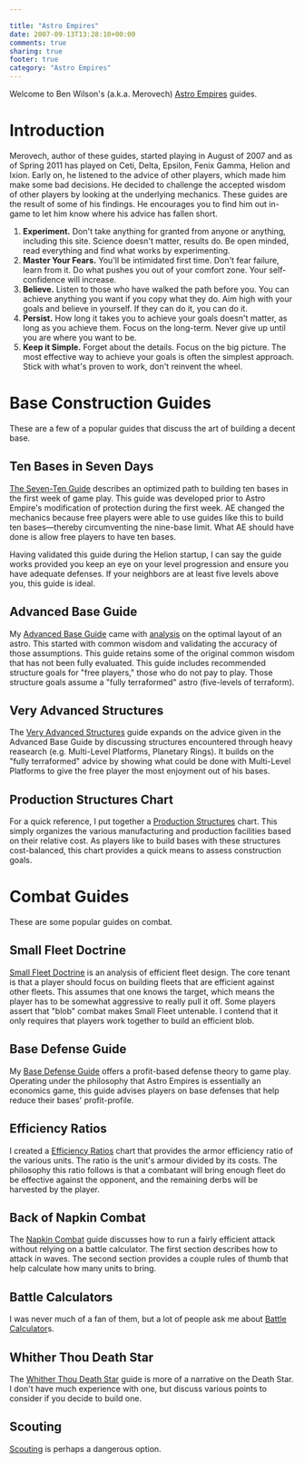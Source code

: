 ```yaml
---

title: "Astro Empires"
date: 2007-09-13T13:28:10+00:00
comments: true
sharing: true
footer: true
category: "Astro Empires"
---
```


Welcome to Ben Wilson's (a.k.a. Merovech)
[Astro Empires](http://www.astroempires.com) guides.



Introduction
==========

Merovech, author of these guides, started playing in August of 2007 and as of
Spring 2011 has played on Ceti, Delta,
Epsilon, Fenix Gamma, Helion and Ixion.  Early on, he listened to the advice of other players, which
made him make some bad decisions.  He decided to challenge the accepted wisdom
of other players by looking at the underlying mechanics. These guides are the
result of some of his findings. He encourages you to find him out in-game to
let him know where his advice has fallen short.

1. **Experiment.** Don't take anything for granted from anyone or anything, including this site. Science doesn't matter, results do. Be open minded, read everything and find what works by experimenting.
1. **Master Your Fears.** You'll be intimidated first time. Don't fear failure, learn from it. Do what pushes you out of your comfort zone. Your self-confidence will increase.
1. **Believe.** Listen to those who have walked the path before you. You can achieve anything you want if you copy what they do. Aim high with your goals and believe in yourself. If they can do it, you can do it.
1. **Persist.** How long it takes you to achieve your goals doesn't matter, as long as you achieve them. Focus on the long-term. Never give up until you are where you want to be.
1. **Keep it Simple.** Forget about the details. Focus on the big picture. The most effective way to achieve your goals is often the simplest approach. Stick with what's proven to work, don't reinvent the wheel.

Base Construction Guides
========================

These are a few of a popular guides that discuss the art of building a decent base.

Ten Bases in Seven Days
-----------------------

[The Seven-Ten Guide](/astro-empires/the-ten-seven-guide) describes an optimized
path to building ten bases in the first week of game play. This guide
was developed prior to Astro Empire's modification of protection during
the first week. AE changed the mechanics because free players were able
to use guides like this to build ten bases&mdash;thereby circumventing the
nine-base limit. What AE should have done is allow free players to have
ten bases.

<div class='bs-callout bs-callout-info'>
Having validated this guide during the Helion startup, I can say the
guide works provided you keep an eye on your level progression and
ensure you have adequate defenses. If your neighbors are at least five
levels above you, this guide is ideal.
</div>

Advanced Base Guide
-------------------

My [Advanced Base Guide](/astro-empires/advanced-base-guide) came with
[analysis](/astro-empires/advanced-base-guide-analysis) on the optimal layout of an
astro. This started with common wisdom and validating the accuracy of
those assumptions. This guide retains some of the original common wisdom
that has not been fully evaluated. This guide includes recommended
structure goals for "free players," those who do not pay to play. Those
structure goals assume a "fully terraformed" astro (five-levels of
terraform).

Very Advanced Structures
------------------------

The [Very Advanced Structures](/astro-empires/very-advanced-structures) guide expands on the advice given in
the Advanced Base Guide by discussing structures encountered through
heavy reasearch (e.g. Multi-Level Platforms, Planetary Rings). It builds
on the "fully terraformed" advice by showing what could be done with
Multi-Level Platforms to give the free player the most enjoyment out of
his bases.

Production Structures Chart
---------------------------

For a quick reference, I put together a [Production Structures](/astro-empires/production-structures) chart.
This simply organizes the various manufacturing and production
facilities based on their relative cost. As players like to build bases
with these structures cost-balanced, this chart provides a quick means
to assess construction goals.

Combat Guides
================

These are some popular guides on combat.

Small Fleet Doctrine
--------------------

[Small Fleet Doctrine](/astro-empires/small-fleet-doctrine) is an analysis of efficient fleet design. The
core tenant is that a player should focus on building fleets that are
efficient against other fleets. This assumes that one knows the target,
which means the player has to be somewhat aggressive to really pull it
off. Some players assert that "blob" combat makes Small Fleet untenable.
I contend that it only requires that players work together to build an
efficient blob.

Base Defense Guide
------------------------------

My [Base Defense Guide](/astro-empires/base-defense-guide) offers a profit-based defense theory to game play.
Operating under the philosophy that Astro Empires is essentially an economics
game, this guide advises players on base defenses that help reduce their bases'
profit-profile.

Efficiency Ratios
------------------------------

I created a [Efficiency Ratios](/astro-empires/efficiency-ratios) chart that provides the armor efficiency
ratio of the various units. The ratio is the unit's armour divided by its
costs. The philosophy this ratio follows is that a combatant will bring enough
fleet do be effective against the opponent, and the remaining derbs will be
harvested by the player.

Back of Napkin Combat
--------------------

The [Napkin Combat](/astro-empires/napkin-combat) guide discusses how to run a fairly efficient attack
without relying on a battle calculator. The first section describes how to
attack in waves. The second section provides a couple rules of thumb that help
calculate how many units to bring.

Battle Calculators
-------------

I was never much of a fan of them, but a lot of people ask me about [Battle Calculator](/astro-empires/battle-calculator)s.

Whither Thou Death Star
------------------------------

The [Whither Thou Death Star](/astro-empires/whither-thou-death-star) guide is more of a narrative on the Death Star.
I don't have much experience with one, but discuss various points to consider
if you decide to build one.

Scouting
-------

[Scouting](/astro-empires/scouting) is perhaps a dangerous option.





